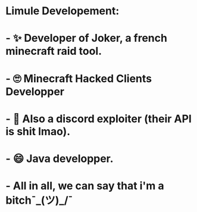 # Limule Developement:
# - ✨ Developer of Joker, a french minecraft raid tool.
# - 🙄 Minecraft Hacked Clients Developper
# - 🗿  Also a discord exploiter (their API is shit lmao). 
# - 😄 Java developper.

# - All in all, we can say that i'm a bitch¯\_(ツ)_/¯
